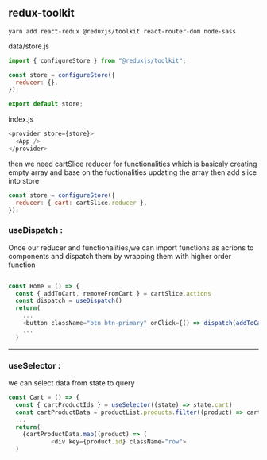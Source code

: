## redux-toolkit

```console
yarn add react-redux @reduxjs/toolkit react-router-dom node-sass
```

data/store.js

```javascript
import { configureStore } from "@reduxjs/toolkit";

const store = configureStore({
  reducer: {},
});

export default store;
```

index.js

```js
<provider store={store}>
  <App />
</provider>
```

then we need cartSlice reducer for functionalities which is basicaly creating empty array and base on the fuctionalities updating the array then add slice into store

```js
const store = configureStore({
  reducer: { cart: cartSlice.reducer },
});
```

### useDispatch :

Once our reducer and functionalities,we can import functions as acrions to components and dispatch them by wrapping them with higher order function

```js

const Home = () => {
  const { addToCart, removeFromCart } = cartSlice.actions
  const dispatch = useDispatch()
  return(
    ...
    <button className="btn btn-primary" onClick={() => dispatch(addToCart(product.id))}>
    ...
  )
```

---

### useSelector :

we can select data from state to query

```js
const Cart = () => {
  const { cartProductIds } = useSelector((state) => state.cart)
  const cartProductData = productList.products.filter((product) => cartProductIds.includes(product.id))
  ...
  return(
    {cartProductData.map((product) => (
            <div key={product.id} className="row">
  )
```

